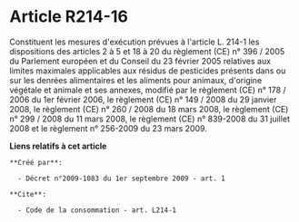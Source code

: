 # Article R214-16

Constituent les mesures d'exécution prévues à l'article L. 214-1 les dispositions des articles 2 à 5 et 18 à 20 du règlement
(CE) n° 396 / 2005 du Parlement européen et du Conseil du 23 février 2005 relatives aux limites maximales applicables aux
résidus de pesticides présents dans ou sur les denrées alimentaires et les aliments pour animaux, d'origine végétale et
animale et ses annexes, modifié par le règlement (CE) n° 178 / 2006 du 1er février 2006, le règlement (CE) n° 149 / 2008 du
29 janvier 2008, le règlement (CE) n° 260 / 2008 du 18 mars 2008, le règlement (CE) n° 299 / 2008 du 11 mars 2008, le
règlement (CE) n° 839-2008 du 31 juillet 2008 et le règlement n° 256-2009 du 23 mars 2009.

**Liens relatifs à cet article**

	**Créé par**:

	  - Décret n°2009-1083 du 1er septembre 2009 - art. 1

	**Cite**:

	  - Code de la consommation - art. L214-1
